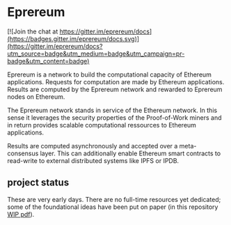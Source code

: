 # Eprereum

[![Join the chat at https://gitter.im/eprereum/docs](https://badges.gitter.im/eprereum/docs.svg)](https://gitter.im/eprereum/docs?utm_source=badge&utm_medium=badge&utm_campaign=pr-badge&utm_content=badge)

Eprereum is a network to build the computational capacity of Ethereum applications.  Requests for computation are made by Ethereum applications.  Results are computed by the Eprereum network and rewarded to Eprereum nodes on Ethereum.

The Eprereum network stands in service of the Ethereum network.  In this sense it leverages the security properties of the Proof-of-Work miners and in return provides scalable computational ressources to Ethereum applications.

Results are computed asynchronously and accepted over a meta-consensus layer.  This can additionally enable Ethereum smart contracts to read-write to external distributed systems like IPFS or IPDB.

## project status

These are very early days.  There are no full-time resources yet dedicated; some of the foundational ideas have been put on paper (in this repository [WIP pdf](https://github.com/eprereum/docs/blob/master/docs/eprereum.pdf)). 